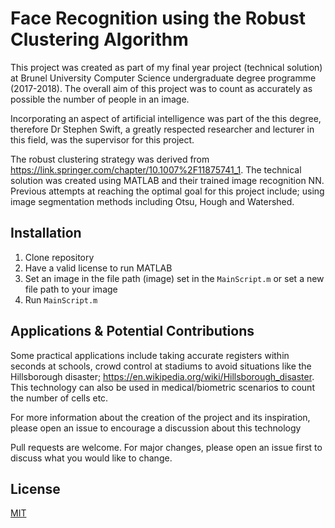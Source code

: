 # Face Recognition using the Robust Clustering Algorithm

This project was created as part of my final year project (technical solution) at Brunel University Computer Science undergraduate degree programme (2017-2018). The overall aim of this project was to count as accurately as possible the number of people in an image.

Incorporating an aspect of artificial intelligence was part of the this degree, therefore Dr Stephen Swift, a greatly respected researcher and lecturer in this field, was the supervisor for this project.

The robust clustering strategy was derived from https://link.springer.com/chapter/10.1007%2F11875741_1. The technical solution was created using MATLAB and their trained image recognition NN. Previous attempts at reaching the optimal goal for this project include; using image segmentation methods including Otsu, Hough and Watershed.

## Installation

1. Clone repository
2. Have a valid license to run MATLAB
3. Set an image in the file path (image) set in the `MainScript.m` or set a new file path to your image
4. Run `MainScript.m`

## Applications & Potential Contributions

Some practical applications include taking accurate registers within seconds at schools, crowd control at stadiums to avoid situations like the Hillsborough disaster; https://en.wikipedia.org/wiki/Hillsborough_disaster. This technology can also be used in medical/biometric scenarios to count the number of cells etc. 

For more information about the creation of the project and its inspiration, please open an issue to encourage a discussion about this technology

Pull requests are welcome. For major changes, please open an issue first to discuss what you would like to change.

## License
[MIT](https://choosealicense.com/licenses/mit/)
